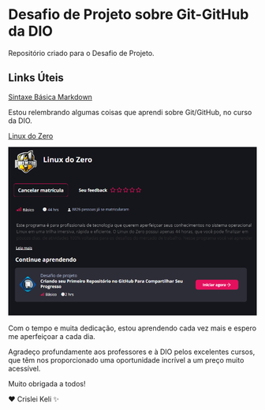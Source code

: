 # Desafio de Projeto sobre Git-GitHub da DIO
Repositório criado para o Desafio de Projeto.

## Links Úteis
[Sintaxe Básica Markdown](https://www.markdownguide.org/basic-syntax/)

Estou relembrando algumas coisas que aprendi sobre Git/GitHub, no curso da DIO.

[Linux do Zero](https://web.dio.me/track/linux-do-zero)

<p align="center">
<img 
    src="Linux do Zero/Capturar.PNG"
    width="1000"
/>

Com o tempo e muita dedicação, estou aprendendo cada vez mais e espero me aperfeiçoar a cada dia.

Agradeço profundamente aos professores e à DIO pelos excelentes cursos, 
que têm nos proporcionado uma oportunidade incrível a um preço muito acessível.

Muito obrigada a todos!

❤️ Crislei Keli ✨
